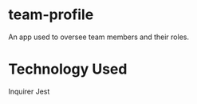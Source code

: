 # team-profile

An app used to oversee team members and their roles.

# Technology Used

Inquirer
Jest
